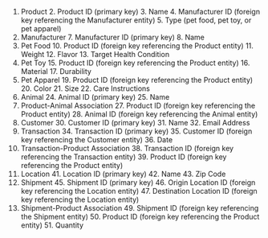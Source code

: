 1. Product
	2. Product ID (primary key)
	3. Name
	4. Manufacturer ID (foreign key referencing the Manufacturer entity)
	5. Type (pet food, pet toy, or pet apparel)
6. Manufacturer
	7. Manufacturer ID (primary key)
	8. Name
9. Pet Food
	10. Product ID (foreign key referencing the Product entity)
	11. Weight
	12. Flavor
	13. Target Health Condition
14. Pet Toy
	15. Product ID (foreign key referencing the Product entity)
	16. Material
	17. Durability
18. Pet Apparel
	19. Product ID (foreign key referencing the Product entity)
	20. Color
	21. Size
	22. Care Instructions
23. Animal
	24. Animal ID (primary key)
	25. Name
26. Product-Animal Association
	27. Product ID (foreign key referencing the Product entity)
	28. Animal ID (foreign key referencing the Animal entity)
29. Customer
	30. Customer ID (primary key)
	31. Name
	32. Email Address
33. Transaction
	34. Transaction ID (primary key)
	35. Customer ID (foreign key referencing the Customer entity)
	36. Date
37. Transaction-Product Association
	38. Transaction ID (foreign key referencing the Transaction entity)
	39. Product ID (foreign key referencing the Product entity)
40. Location
	41. Location ID (primary key)
	42. Name
	43. Zip Code
44. Shipment
	45. Shipment ID (primary key)
	46. Origin Location ID (foreign key referencing the Location entity)
	47. Destination Location ID (foreign key referencing the Location entity)
48. Shipment-Product Association
	49. Shipment ID (foreign key referencing the Shipment entity)
	50. Product ID (foreign key referencing the Product entity)
	51. Quantity